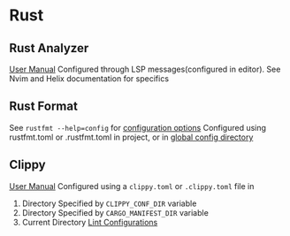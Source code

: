 # Rust

## Rust Analyzer
[User Manual](https://rust-analyzer.github.io/manual.html)
Configured through LSP messages(configured in editor).
See Nvim and Helix documentation for specifics

## Rust Format
See `rustfmt --help=config` for [configuration options](https://rust-lang.github.io/rustfmt/?version=v1.6.0&search=)
Configured using rustfmt.toml or .rustfmt.toml in project, or in [global config directory](https://docs.rs/dirs/5.0.1/dirs/fn.config_dir.html)

## Clippy
[User Manual](https://doc.rust-lang.org/clippy/)
Configured using a `clippy.toml` or `.clippy.toml` file in 
1. Directory Specified by `CLIPPY_CONF_DIR` variable
2. Directory Specified by `CARGO_MANIFEST_DIR` variable
3. Current Directory
[Lint Configurations](https://doc.rust-lang.org/clippy/lint_configuration.html)
